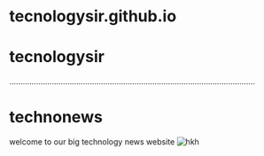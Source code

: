 # tecnologysir.github.io
# tecnologysir
..............................................................................................................
# technonews
welcome to our big technology news website
![hkh](https://user-images.githubusercontent.com/112639200/209343104-2c5cbcc9-3041-453c-b6fb-b63488cde568.png)
